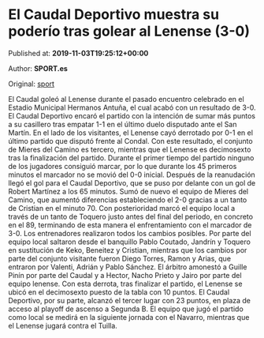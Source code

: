 
# El Caudal Deportivo muestra su poderío tras golear al Lenense (3-0)

Published at: **2019-11-03T19:25:12+00:00**

Author: **SPORT.es**

Original: [sport](https://www.sport.es/es/noticias/tercera-division/el-caudal-deportivo-muestra-su-poderio-tras-golear-al-lenense-3-0-7713060)

El Caudal goleó al Lenense durante el pasado encuentro celebrado en el Estadio Municipal Hermanos Antuña, el cual acabó con un resultado de 3-0. El Caudal Deportivo encaró el partido con la intención de sumar más puntos a su casillero tras empatar 1-1 en el último duelo disputado ante el San Martín. En el lado de los visitantes, el Lenense cayó derrotado por 0-1 en el último partido que disputó frente al Condal. Con este resultado, el conjunto de Mieres del Camino es tercero, mientras que el Lenense es decimosexto tras la finalización del partido.
Durante el primer tiempo del partido ninguno de los jugadores consiguió marcar, por lo que durante los 45 primeros minutos el marcador no se movió del 0-0 inicial.
Después de la reanudación llegó el gol para el Caudal Deportivo, que se puso por delante con un gol de Robert Martínez a los 65 minutos. Sumó de nuevo el equipo de Mieres del Camino, que aumentó diferencias estableciendo el 2-0 gracias a un tanto de Cristian en el minuto 70. Con posterioridad marcó el equipo local a través de un tanto de Toquero justo antes del final del periodo, en concreto en el 89, terminando de esta manera el enfrentamiento con el marcador de 3-0.
Los entrenadores realizaron todos los cambios posibles. Por parte del equipo local saltaron desde el banquillo Pablo Coutado, Jandrín y Toquero en sustitución de Keko, Beneitez y Cristian, mientras que los cambios por parte del conjunto visitante fueron Diego Torres, Ramon y Arias, que entraron por Valenti, Adrián y Pablo Sánchez.
El árbitro amonestó a Guille Pinín por parte del Caudal y a Hector, Nacho Prieto y Jairo por parte del equipo lenense.
Con esta derrota, tras finalizar el partido, el Lenense se ubicó en el decimosexto puesto de la tabla con 10 puntos. El Caudal Deportivo, por su parte, alcanzó el tercer lugar con 23 puntos, en plaza de acceso al playoff de ascenso a Segunda B.
El equipo que jugó el partido como local se medirá en la siguiente jornada con el Navarro, mientras que el Lenense jugará contra el Tuilla.
